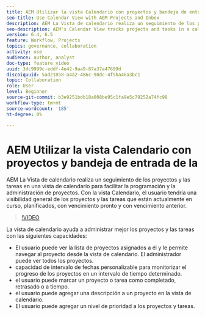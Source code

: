 ```yaml
---
title: AEM Utilizar la vista Calendario con proyectos y bandeja de entrada de la
seo-title: Use Calendar View with AEM Projects and Inbox
description: AEM La Vista de calendario realiza un seguimiento de los proyectos y las tareas en una vista de calendario para facilitar la programación y la administración de proyectos. Con la vista Calendario, el usuario tendría una visibilidad general de los proyectos y las tareas que están actualmente en curso, planificados, con vencimiento pronto y con vencimiento anterior.
seo-description: AEM's Calendar View tracks projects and tasks in a calendar view for easier project management and scheduling. With Calendar view, user would have an overall visibility over projects and tasks that are currently in progress, planned, due soon and past due.
version: 6.4, 6.5
feature: Workflow, Projects
topics: governance, collaboration
activity: use
audience: author, analyst
doc-type: feature video
uuid: 3dc9999c-eddf-4e42-9aa9-87a37a47699d
discoiquuid: 5ad21858-a4a2-486c-98dc-4f5ba46a3bc1
topic: Collaboration
role: User
level: Beginner
source-git-commit: b3e9251bdb18a008be95c1fa9e5c79252a74fc98
workflow-type: tm+mt
source-wordcount: '185'
ht-degree: 0%

---
```



# AEM Utilizar la vista Calendario con proyectos y bandeja de entrada de la

AEM La Vista de calendario realiza un seguimiento de los proyectos y las tareas en una vista de calendario para facilitar la programación y la administración de proyectos. Con la vista Calendario, el usuario tendría una visibilidad general de los proyectos y las tareas que están actualmente en curso, planificados, con vencimiento pronto y con vencimiento anterior.

>[!VIDEO](https://video.tv.adobe.com/v/16804?quality=12&learn=on)

La vista de calendario ayuda a administrar mejor los proyectos y las tareas con las siguientes capacidades:

* El usuario puede ver la lista de proyectos asignados a él y le permite navegar al proyecto desde la vista de calendario. El administrador puede ver todos los proyectos.
* capacidad de intervalo de fechas personalizable para monitorizar el progreso de los proyectos en un intervalo de tiempo determinado.
* el usuario puede marcar un proyecto o tarea como completado, retrasado o a tiempo.
* el usuario puede agregar una descripción a un proyecto en la vista de calendario.
* El usuario puede agregar un nivel de prioridad a los proyectos y tareas.
